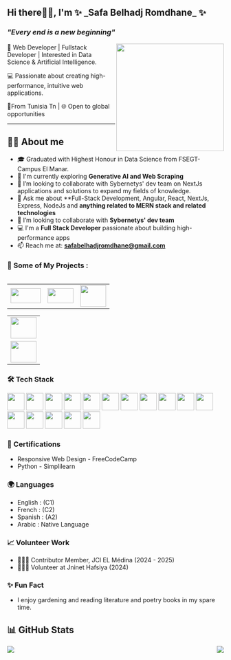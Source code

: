 


<!--
**safabelhadjromdhane/safabelhadjromdhane** is a ✨ _special_ ✨ repository because its `README.md` (this file) appears on your GitHub profile.

Here are some ideas to get you started:

- 🔭 I’m currently working on ...
- 🌱 I’m currently learning ...
- 👯 I’m looking to collaborate on ...
- 🤔 I’m looking for help with ...
- 💬 Ask me about ... 
- 📫 How to reach me: ...
- 😄 Pronouns: ...
- ⚡ Fun fact: ...
-->
 

<h2 align="left"> Hi there👋🏽,  I'm ✨ _Safa Belhadj Romdhane_ ✨ </h2>
<h3 align="left"><i>"Every end is a new beginning"</i></h3>
<img align="right" src="" height="250"/>

  
 🚀 Web Developer | Fullstack Developer | Interested in Data Science & Artificial 
 Intelligence.

 💻 Passionate about creating high-performance, intuitive web applications.

 📍From  Tunisia Tn | 🌐 Open to global opportunities 

--------------------------------------------------------------------------------------
  👧🏽 About me
----------------------------------------------------------------------------------------

- 🎓 Graduated with Highest Honour in Data Science from FSEGT- Campus El Manar.
- 🌱 I'm currently exploring **Generative AI and Web Scraping**
-  👯 I’m looking to collaborate with Sybernetys' dev team on NextJs applications and solutions to expand my fields of knowledge.
- 💬 Ask me about **Full-Stack Development, Angular, React, NextJs, Express, NodeJs and **anything related to MERN stack and related technologies**
- 👯 I’m looking to collaborate with **Sybernetys' dev team**
- 💻 I'm a **Full Stack Developer** passionate about building high-performance apps
- 📫 Reach me at: **safabelhadjromdhane@gmail.com**


### 🚀 Some of My Projects :





<table style="width:100%" align="left">
  
  <tr>
     
   <td colspan="6" align="left"> 
    <a href="https://https://www.ikonoklass.fr/" onclick="window.open(this.href, '_blank'); return false;">
       <img src="https://www.ikonoklass.fr/assets/icons/logo1.webp" width="70"  height="35"/>
    </a>
        
  </td>

 <td colspan="6" align="left">
  
  <a href="https://facilitys-international.fr/" onclick="window.open(this.href, '_blank'); return false;">
          
  <img src="https://facilitys-international.fr/assets/icons/logo-facilitys.webp" width="60"  height="35"/>
         
 </a>
 
 </td>

  
  
  <td colspan="6" align="left"> 
  
   <a href="https://www.architectis.fr/" onclick="window.open(this.href, '_blank'); return false;">
           
   <img src="https://www.architectis.fr//assets/icons/logo-architectis.webp" width="60"  height="50"/>
    
       
   </a>
  </td>




  </tr> 
 
  </table>






<p align=center>
 <table style="width:100% align="right">
  <tr colspan="6" align="right">
   <td>
    
 <a href="https://www.architectis.fr/" onclick="window.open(this.href, '_blank'); return false;">
           
   <img src="https://www.architectis.fr//assets/icons/logo-architectis.webp" width="60"  height="50"/>
   </td>
  </tr>
   <tr colspan="6" align="right">
   <td>
    
 <a href="https://www.architectis.fr/" onclick="window.open(this.href, '_blank'); return false;">
           
   <img src="https://www.architectis.fr//assets/icons/logo-architectis.webp" width="60"  height="50"/>
   </td>
  </tr>
 </table>
</p>


  
### 🛠️ Tech Stack

<p align="left">



 
  <img src="https://cdn.jsdelivr.net/gh/devicons/devicon/icons/angular/angular-original.svg" width="40" />
  <img src="https://cdn.jsdelivr.net/gh/devicons/devicon/icons/nextjs/nextjs-original.svg" width="40"/>
  
  <img src="https://cdn.jsdelivr.net/gh/devicons/devicon/icons/react/react-original.svg" width="40"/>
  <img src="https://cdn.jsdelivr.net/gh/devicons/devicon/icons/nodejs/nodejs-original.svg" width="40"/>
  
  <img src="https://cdn.jsdelivr.net/gh/devicons/devicon/icons/javascript/javascript-original.svg" width="40"/>
  <img src="https://cdn.jsdelivr.net/gh/devicons/devicon/icons/typescript/typescript-original.svg" width="40"/>
  
  <img src="https://cdn.jsdelivr.net/gh/devicons/devicon/icons/tailwindcss/tailwindcss-original.svg" width="40" />
  <img src="https://cdn.jsdelivr.net/gh/devicons/devicon/icons/bootstrap/bootstrap-original.svg" width="40" />
  
  <img src="https://cdn.jsdelivr.net/gh/devicons/devicon/icons/figma/figma-original.svg" width="40"/>
  <img src="https://cdn.jsdelivr.net/gh/devicons/devicon/icons/postman/postman-original.svg" width="40"/>
  
  <img src="https://cdn.jsdelivr.net/gh/devicons/devicon/icons/mongodb/mongodb-original.svg" width="40"/>
  <img src="https://cdn.jsdelivr.net/gh/devicons/devicon/icons/mysql/mysql-original.svg" width="40" />
  
  <img src="https://cdn.jsdelivr.net/gh/devicons/devicon/icons/postgresql/postgresql-original.svg" width="40" />
  <img src="https://cdn.jsdelivr.net/gh/devicons/devicon/icons/express/express-original.svg" width="40"/>
  
  <img src="https://cdn.jsdelivr.net/gh/devicons/devicon/icons/html5/html5-original.svg" width="40"/>
  <img src="https://cdn.jsdelivr.net/gh/devicons/devicon/icons/css3/css3-original.svg" width="40"/>
  <!-- Add more icons as needed -->




  
</p>

<p align="center">

  ### 📜 Certifications

  
 - Responsive Web Design - FreeCodeCamp
 - Python - Simplilearn



 ### 🌍 Languages


 -  English  : (C1)
 -  French  : (C2)
 -  Spanish : (A2)
 -  Arabic  : Native Language

    
  ### 📈 Volunteer Work


  - 🙋🏽‍♀️ Contributor Member, JCI EL Médina (2024 - 2025)
  - 🙋🏽‍♀️ Volunteer at Jninet Hafsiya (2024)



  ### ✨ Fun Fact

 
   * I enjoy gardening and reading literature and poetry books in my spare time.

</p>







<p align="center">
 
 ## 📊 GitHub Stats

<!-- Stats card -->
 
  <img align="left" src="https://github-readme-stats.vercel.app/api?username=safabelhadjromdhane&show_icons=true&theme=radical&hide_title=true" />

<!-- Contribution chart (radar-style) -->
  <img  align="right" src="https://github-readme-stats.vercel.app/api?username=safabelhadjromdhane&show_icons=true&hide=prs,issues,contribs&theme=tokyonight" />

</p>

